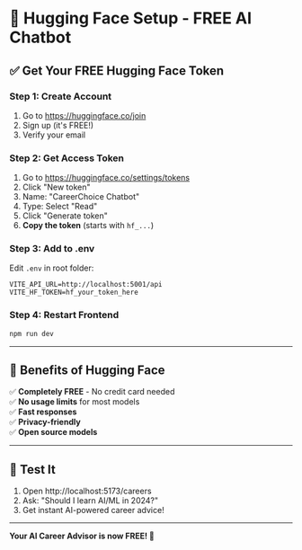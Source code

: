 # 🤗 Hugging Face Setup - FREE AI Chatbot

## ✅ Get Your FREE Hugging Face Token

### Step 1: Create Account

1. Go to https://huggingface.co/join
2. Sign up (it's FREE!)
3. Verify your email

### Step 2: Get Access Token

1. Go to https://huggingface.co/settings/tokens
2. Click "New token"
3. Name: "CareerChoice Chatbot"
4. Type: Select "Read"
5. Click "Generate token"
6. **Copy the token** (starts with `hf_...`)

### Step 3: Add to .env

Edit `.env` in root folder:

```env
VITE_API_URL=http://localhost:5001/api
VITE_HF_TOKEN=hf_your_token_here
```

### Step 4: Restart Frontend

```bash
npm run dev
```

---

## 🎉 Benefits of Hugging Face

✅ **Completely FREE** - No credit card needed  
✅ **No usage limits** for most models  
✅ **Fast responses**  
✅ **Privacy-friendly**  
✅ **Open source models**  

---

## 🚀 Test It

1. Open http://localhost:5173/careers
2. Ask: "Should I learn AI/ML in 2024?"
3. Get instant AI-powered career advice!

---

**Your AI Career Advisor is now FREE! 🎉**
